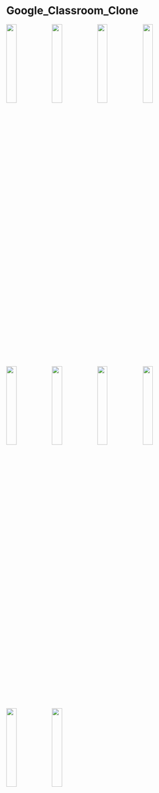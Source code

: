 # Google_Classroom_Clone


<img src="https://user-images.githubusercontent.com/66113291/179162402-484b4a86-60c2-4db5-b0e7-b1eaf697c76b.png" width=23% height=23%> <img src="https://user-images.githubusercontent.com/66113291/179162432-ad092162-0232-46d3-aba2-27e2afd3eb2b.png" width=23% height=23%>
<img src="https://user-images.githubusercontent.com/66113291/179162459-52969fb0-5e7a-46cb-90d3-28867431aabe.png" width=23% height=23%>
<img src="https://user-images.githubusercontent.com/66113291/179162488-68880e7b-fb34-4df3-9afd-5c6d9b800dc0.png" width=23% height=23%>
<img src="https://user-images.githubusercontent.com/66113291/179162516-d9a73d82-f467-4c66-b6d9-7f307bc56d11.png" width=23% height=23%>
<img src="https://user-images.githubusercontent.com/66113291/179162533-433ca76b-4ea7-4816-b456-6fe12bc2a565.png" width=23% height=23%>
<img src="https://user-images.githubusercontent.com/66113291/179162559-31f4834e-f965-4a83-bf2e-907ac52f12eb.png" width=23% height=23%>
<img src="https://user-images.githubusercontent.com/66113291/179164264-1c774e21-7fa4-4e05-a7a5-f19a867332d8.png" width=23% height=23%>
<img src="https://user-images.githubusercontent.com/66113291/179162580-2d968f9f-f177-42cb-86b0-5dcc9d832c46.png" width=23% height=23%>
<img src="https://user-images.githubusercontent.com/66113291/179162599-c6f5e53a-20c1-40b6-9247-38f1656cc1d9.png" width=23% height=23%>




